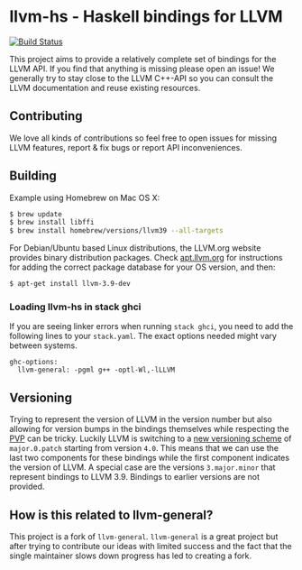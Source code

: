 # llvm-hs - Haskell bindings for LLVM

[![Build Status](https://travis-ci.org/llvm-hs/llvm-hs.svg?branch=master)](https://travis-ci.org/llvm-hs/llvm-hs)

This project aims to provide a relatively complete set of bindings for
the LLVM API. If you find that anything is missing please open an
issue! We generally try to stay close to the LLVM C++-API so you can
consult the LLVM documentation and reuse existing resources.

## Contributing

We love all kinds of contributions so feel free to open issues for
missing LLVM features, report & fix bugs or report API
inconveniences.

## Building

Example using Homebrew on Mac OS X:

```bash
$ brew update
$ brew install libffi
$ brew install homebrew/versions/llvm39 --all-targets
```

For Debian/Ubuntu based Linux distributions, the LLVM.org website provides
binary distribution packages. Check [apt.llvm.org](apt.llvm.org) for
instructions for adding the correct package database for your OS version, and
then:

```bash
$ apt-get install llvm-3.9-dev
```

### Loading llvm-hs in stack ghci

If you are seeing linker errors when running `stack ghci`, you need to
add the following lines to your `stack.yaml`. The exact options needed
might vary between systems.

```
ghc-options:
  llvm-general: -pgml g++ -optl-Wl,-lLLVM
```

## Versioning

Trying to represent the version of LLVM in the version number but also
allowing for version bumps in the bindings themselves while respecting
the [PVP](http://pvp.haskell.org/) can be tricky. Luckily LLVM is
switching to a
[new versioning scheme](http://blog.llvm.org/2016/12/llvms-new-versioning-scheme.html)
of `major.0.patch` starting from version `4.0`. This means that we can
use the last two components for these bindings while the first
component indicates the version of LLVM. A special case are the
versions `3.major.minor` that represent bindings to LLVM 3.9. Bindings
to earlier versions are not provided.

## How is this related to llvm-general?

This project is a fork of `llvm-general`. `llvm-general` is a great
project but after trying to contribute our ideas with limited success
and the fact that the single maintainer slows down progress has led to
creating a fork.
